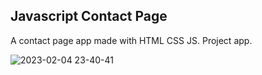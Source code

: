 <h2>Javascript Contact Page</h2>

A contact page app made with HTML CSS JS. Project app.

![2023-02-04 23-40-41](https://user-images.githubusercontent.com/108582184/216788811-0ab177ba-37e7-4df6-b03c-372489d02f5e.gif)
